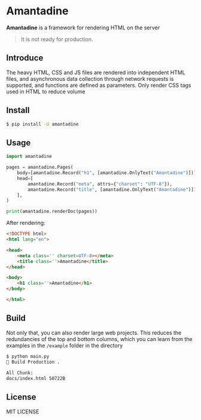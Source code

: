 # Amantadine


<strong>Amantadine</strong> is a framework for rendering HTML on the server

> It is not ready for production.

## Introduce

The heavy HTML, CSS and JS files are rendered into independent HTML files, and asynchronous data collection through network requests is supported, and functions are defined as parameters. Only render CSS tags used in HTML to reduce volume

## Install

``` bash
$ pip install -U amantadine
```

## Usage

``` python
import amantadine

pages = amantadine.Pages(
    body=[amantadine.Record("h1", [amantadine.OnlyText("Amantadine")])],
    head=[
        amantadine.Record("meta", attrs={"charset": "UTF-8"}),
        amantadine.Record("title", [amantadine.OnlyText("Amantadine")]),
    ],
)

print(amantadine.renderDoc(pages))
```

After rendering:

``` html
<!DOCTYPE html>
<html lang="en">

<head>
    <meta class='' charset=UTF-8></meta>
    <title class=''>Amantadine</title>
</head>

<body>
    <h1 class=''>Amantadine</h1>
</body>

</html>
```

## Build

Not only that, you can also render large web projects. This reduces the redundancies of the top and bottom columns, which you can learn from the examples in the `/example` folder in the directory

``` bash
$ python main.py
🎍 Build Production .
 
All Chunk:
docs/index.html 50722B
```

## License
MIT LICENSE
